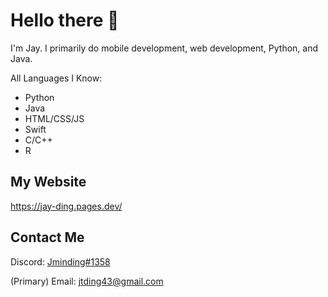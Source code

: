 # Hello there 👋


I'm Jay.  I primarily do mobile development, web development, Python, and Java.

All Languages I Know:
* Python
* Java
* HTML/CSS/JS
* Swift
* C/C++
* R

## My Website
https://jay-ding.pages.dev/

## Contact Me
Discord: [Jminding#1358](https://discord.com/users/645315667486179337)

(Primary) Email: jtding43@gmail.com

